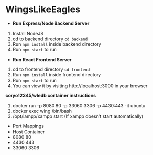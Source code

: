# WingsLikeEagles

* **Run Express/Node Backend Server**
1. Install NodeJS
2. cd to backend directory `cd backend`
3. Run `npm install` inside backend directory
4. Run `npm start` to run

* **Run React Frontend Server**
1. cd to frontend directory `cd frontend`
2. Run `npm install` inside frontend directory
3. Run `npm start` to run
4. You can view it by visiting http://localhost:3000 in your browser

**coryo12345/wledb container instructions**
1. docker run -p 8080:80 -p 33060:3306 -p 4430:443 -it ubuntu
2. docker exec wing /bin/bash
3. /opt/lampp/xampp start (If xampp doesn't start automatically)
* Port Mappings 
* Host	Container 
* 8080	80 
* 4430	443 
* 33060	3306
